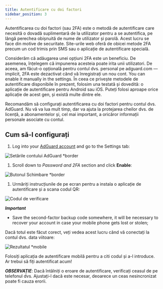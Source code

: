 ```yaml
---
title: Autentificare cu doi factori
sidebar_position: 3
---
```


Autentificarea cu doi factori (sau 2FA) este o metodă de autentificare care necesită o dovadă suplimentară de la utilizator pentru a se autentifica, pe lângă perechea obișnuită de nume de utilizator și parolă. Acest lucru se face din motive de securitate. Site-urile web oferă de obicei metode 2FA precum un cod trimis prin SMS sau o aplicație de autentificare specială.

Considerăm că adăugarea unei opțiuni 2FA este un beneficiu. De asemenea, înțelegem că impunerea acesteia poate irita unii utilizatori. De aceea, am făcut-o opțională pentru contul dvs. personal pe adguard.com — implicit, 2FA este dezactivat când vă înregistrați un nou cont. You can enable it manually in the settings. În ceea ce privește metodele de autentificare disponibile în prezent, folosim una testată și dovedită: o aplicație de autentificare pentru Android sau iOS. Puteți folosi aproape orice aplicație de acest gen, și există multe dintre ele.

Recomandăm să configurați autentificarea cu doi factori pentru contul dvs. AdGuard. Nu vă va lua mult timp, dar va ajuta la protejarea cheilor dvs. de licență, a abonamentelor și, cel mai important, a oricăror informații personale asociate cu contul.

## Cum să-l configurați

1. Log into your [AdGuard account](https://auth.adguard.com/login.html) and go to the Settings tab:

![Setările contului AdGuard *border](https://cdn.adtidy.org/content/kb/ad_blocker/general/account_settings.png)

1. Scroll down to *Password and 2FA* section and click **Enable**:

![Butonul Schimbare *border](https://cdn.adtidy.org/content/kb/ad_blocker/general/2fa_new.png)

1. Urmăriți instrucțiunile de pe ecran pentru a instala o aplicație de autentificare și a scana codul QR:

![Codul de verificare](https://cdn.adtidy.org/content/kb/ad_blocker/general/2fa_enable.png)

***Important***

- Save the second-factor backup code somewhere, it will be necessary to recover your account in case your mobile phone gets lost or stolen;

Dacă totul este făcut corect, veți vedea acest lucru când vă conectați la contul dvs. data viitoare:

![Rezultatul *mobile](https://cdn.adtidy.org/content/kb/ad_blocker/general/2fa_success.png)

Folosiți aplicația de autentificare mobilă pentru a citi codul și a-l introduce. Ar trebui să fiți autentificat acum!

***OBSERVAȚIE***: Dacă întâlniți o eroare de autentificare, verificați ceasul de pe telefonul dvs. Ajustați-l dacă este necesar, deoarece un ceas nesincronizat poate fi cauza erorii.
